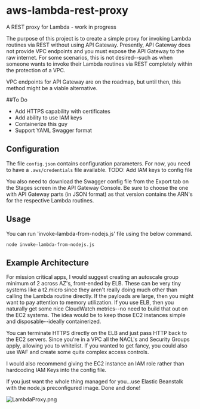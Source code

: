 # aws-lambda-rest-proxy
A REST proxy for Lambda - work in progress

The purpose of this project is to create a simple proxy for invoking Lambda routines via REST without using API Gateway.  Presently, API Gateway does not provide VPC endpoints and you must expose the API Gateway to the raw internet.  For some scenarios, this is not desired--such as when someone wants to invoke their Lambda routines via REST completely within the protection of a VPC.

VPC endpoints for API Gateway are on the roadmap, but until then, this method might be a viable alternative.

##To Do
- Add HTTPS capability with certificates
- Add ability to use IAM keys
- Containerize this guy
- Support YAML Swagger format

## Configuration
The file ```config.json``` contains configuration parameters.  For now, you need to have a ```.aws/credentials``` file available.  TODO: Add IAM keys to config file

You also need to download the Swagger config file from the Export tab on the Stages screen in the API Gateway Console.  Be sure to choose the one with API Gateway parts (in JSON format) as that version contains the ARN's for the respective Lambda routines.

## Usage
You can run 'invoke-lambda-from-nodejs.js' file using the below command. 
```
node invoke-lambda-from-nodejs.js
```

## Example Architecture
For mission critical apps, I would suggest creating an autoscale group minimum of 2 across AZ's, front-ended by ELB.  These can be very tiny systems like a t2.micro since they aren't really doing much other than calling the Lambda routine directly.  If the payloads are large, then you might want to pay attention to memory utilization.  If you use ELB, then you naturally get some nice CloudWatch metrics--no need to build that out on the EC2 systems.  The idea would be to keep those EC2 instances simple and disposable--ideally containerized.

You can terminate HTTPS directly on the ELB and just pass HTTP back to the EC2 servers.  Since you're in a VPC all the NACL's and Security Groups apply, allowing you to whitelist.  If you wanted to get fancy, you could also use WAF and create some quite complex access controls.

I would also recommend giving the EC2 instance an IAM role rather than hardcoding IAM Keys into the config file.

If you just want the whole thing managed for you...use Elastic Beanstalk with the node.js preconfigured image.  Done and done!

![LambdaProxy.png](/img/LambdaProxy.png)
